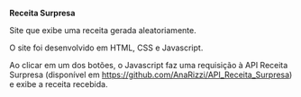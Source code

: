 <b>Receita Surpresa</b>

Site que exibe uma receita gerada aleatoriamente.

O site foi desenvolvido em HTML, CSS e Javascript.

Ao clicar em um dos botões, o Javascript faz uma requisição à API Receita Surpresa (disponível em https://github.com/AnaRizzi/API_Receita_Surpresa) e exibe a receita recebida.

